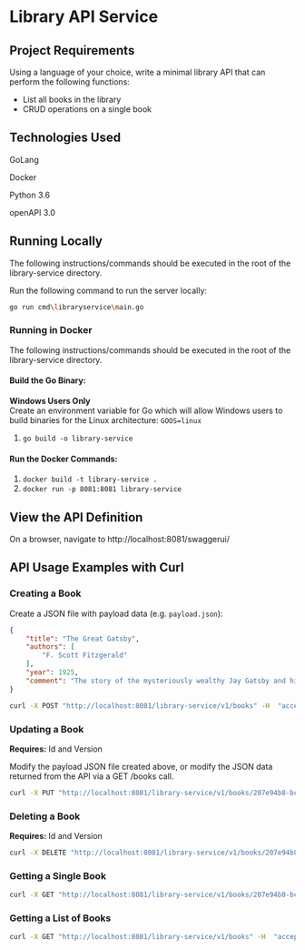 # Library API Service

## Project Requirements
Using a language of your choice, write a minimal library API that can perform the following functions:
- List all books in the library
- CRUD operations on a single book

## Technologies Used
GoLang     

Docker

Python 3.6

openAPI 3.0

## Running Locally
The following instructions/commands should be executed in the root of the library-service directory.

Run the following command to run the server locally:
```bash
go run cmd\libraryservice\main.go
```

### Running in Docker 
The following instructions/commands should be executed in the root of the library-service directory.

#### Build the Go Binary:
**Windows Users Only**    
Create an environment variable for Go which will allow Windows users to build binaries for the Linux architecture: `GOOS=linux`    

1.  `go build -o library-service`

#### Run the Docker Commands:
1. `docker build -t library-service .`
2. `docker run -p 8081:8081 library-service`
 
## View the API Definition
On a browser, navigate to http://localhost:8081/swaggerui/

## API Usage Examples with Curl

### Creating a Book
Create a JSON file with payload data (e.g. `payload.json`):
```json
{
    "title": "The Great Gatsby",
    "authors": [
        "F. Scott Fitzgerald"
    ],
    "year": 1925,
    "comment": "The story of the mysteriously wealthy Jay Gatsby and his love for the beautiful Daisy Buchanan."
}
```

```bash
curl -X POST "http://localhost:8081/library-service/v1/books" -H  "accept: application/json" -H  "Content-Type: application/json" --data-binary @protectData.json
```

### Updating a Book
**Requires:** Id and Version

Modify the payload JSON file created above, or modify the JSON data returned from the API via a GET /books call. 

```bash
curl -X PUT "http://localhost:8081/library-service/v1/books/207e94b8-bc96-446a-b5f0-11c860dae234" -H  "accept: application/json" -H  "If-Match: "fbd34119-3538-4e72-bdcc-3c95b59e8e5b"" -H  "Content-Type: application/json --data-binary @protectData.json"
```

### Deleting a Book
**Requires:** Id and Version

```bash
curl -X DELETE "http://localhost:8081/library-service/v1/books/207e94b8-bc96-446a-b5f0-11c860dae234" -H  "accept: */*" -H  "If-Match: "207e94b8-bc96-446a-b5f0-11c860dae234""
```

### Getting a Single Book
```bash
curl -X GET "http://localhost:8081/library-service/v1/books/207e94b8-bc96-446a-b5f0-11c860dae234" -H  "accept: application/json"
```

### Getting a List of Books
```bash
curl -X GET "http://localhost:8081/library-service/v1/books" -H  "accept: application/json"
```